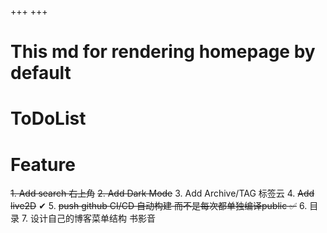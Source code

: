 +++
+++

# This md for rendering homepage by default
# ToDoList
# Feature
~~1. Add search  右上角~~
~~2. Add Dark Mode~~ 
3. Add Archive/TAG 标签云
4. ~~Add live2D~~ ✔
5. ~~push github CI/CD 自动构建 而不是每次都单独编译public ✅~~
6. 目录
7. 设计自己的博客菜单结构
书影音